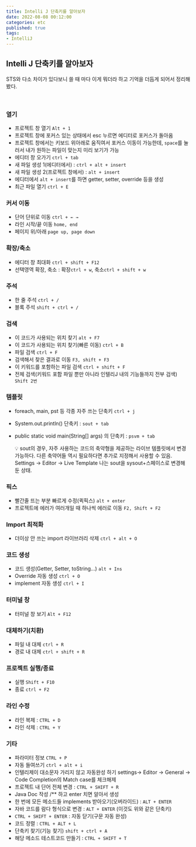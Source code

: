 ```yaml
---
title: Intelli J 단축키를 알아보자   
date: 2022-08-08 00:12:00
categories: etc 
published: true 
tags:
- IntelliJ  
---
```


## Intelli J 단축키를 알아보자     
STS와 다소 차이가 있다보니 쓸 때 마다 이게 뭐더라 하고 기억을 더듬게 되어서 정리해 봤다. 


<br/>

### 열기

- 프로젝트 창 열기 `Alt + 1`
- 프로젝트 창에 포커스 있는 상태에서 esc 누르면 에디터로 포커스가 돌아옴
- 프로젝트 창에서는 키보드 위아래로 움직여서 포커스 이동이 가능한데, `space`를 눌러서 내가 원하는 파일이 맞는지 미리 보기가 가능
- 에디터 창 오가기 `ctrl + tab`
- 새 파일 생성 1(에디터에서) : `ctrl + alt + insert`
- 새 파일 생성 2(프로젝트 창에서) : `alt + insert`
- 에디터에서 `alt + insert`를 하면 getter, setter, override 등을 생성
- 최근 파일 열기 `ctrl + E`

### 커서 이동

- 단어 단위로 이동 `ctrl + ← →`
- 라인 시작/끝 이동 `home, end`
- 페이지 위/아래 `page up, page down`

### 확장/축소

- 에디터 창 최대화 `ctrl + shift + F12`
- 선택영역 확장, 축소 : 확장`ctrl + w`, 축소`ctrl + shift + w`

### 주석

- 한 줄 주석 `ctrl + /`
- 블록 주석 `shift + ctrl + /`

### 검색

- 이 코드가 사용되는 위치 찾기 `alt + F7`
- 이 코드가 사용되는 위치 찾기(빠른 이동) `ctrl + B`
- 파일 검색 `ctrl + F`
- 검색해서 찾은 결과로 이동 `F3, shift + F3`
- 이 키워드를 포함하는 파일 검색 `ctrl + shift + F`
- 전체 검색(키워드 포함 파일 뿐만 아니라 인텔리J 내의 기능들까지 전부 검색) `Shift 2번`

### 템플릿

- foreach, main, pst 등 각종 자주 쓰는 단축키 `ctrl + j`
- System.out.println() 단축키 : `sout + tab`
- public static void main(String[] args) 의 단축키 : `psvm + tab`
    
    <aside>
    💡 sout의 경우, 자주 사용하는 코드의 축약형을 제공하는 라이브 템플릿에서 변경 가능하다.
    다른 축약어들 역시 필요하다면 추가로 지정해서 사용할 수 있음. 
    Settings -> Editor -> Live Template
    나는 sout을 sysout+스페이스로 변경해 둔 상태.
    
    </aside>
    

### 픽스

- 빨간줄 뜨는 부분 빠르게 수정(퀵픽스) `alt + enter`
- 프로젝트에 에러가 여러개일 때 하나씩 에러로 이동 `F2, Shift + F2`

### Import 최적화

- 더이상 안 쓰는 import 라이브러리 삭제 `ctrl + alt + O`

### 코드 생성

- 코드 생성(Getter, Setter, toString…) `alt + Ins`
- Override 자동 생성 `ctrl + O`
- implement 자동 생성 `ctrl + I`

### 터미널 창

- 터미널 창 보기 `Alt + F12`

### 대체하기(치환)

- 파일 내 대체 `ctrl + R`
- 경로 내 대체 `ctrl + shift + R`

### 프로젝트 실행/종료

- 실행 `Shift + F10`
- 종료 `ctrl + F2`

### 라인 수정

- 라인 복제 : `CTRL + D`
- 라인 삭제 : `CTRL + Y`

### 기타

- 파라미터 정보 `CTRL + P`
- 자동 들여쓰기 `ctrl + alt + i`
- 인텔리제이 대소문자 가리지 않고 자동완성 하기
settings→ Editor → General → Code Completion의 Match case를 체크해제
- 프로젝트 내 단어 전체 변경 : `CTRL + SHIFT + R`
- Java Doc 작성 /** 하고 enter 치면 알아서 생성
- 한 번에 모든 메소드들 implements 받아오기(오버라이드) : `ALT + ENTER`
- 자바 코드를 람다 형식으로 변경 : `ALT + ENTER`  (이것도 위와 같은 단축키)
- `CTRL + SHIFT + ENTER` : 자동 닫기(구문 자동 완성)
- 코드 정렬 : `CTRL + ALT + L`
- 단축키 찾기(기능 찾기) `shift + ctrl + A`
- 해당 메소드 테스트코드 만들기 : `CTRL + SHIFT + T`